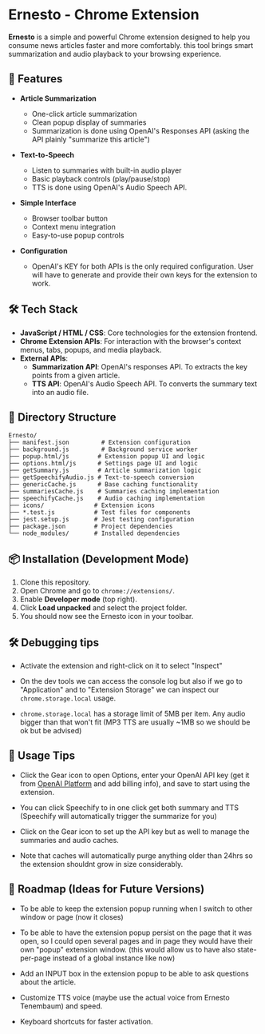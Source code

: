 # Ernesto - Chrome Extension

**Ernesto** is a simple and powerful Chrome extension designed to help you consume news articles faster and more comfortably. this tool brings smart summarization and audio playback to your browsing experience.

## 🚀 Features

- **Article Summarization**

  - One-click article summarization
  - Clean popup display of summaries
  - Summarization is done using OpenAI's Responses API (asking the API plainly "summarize this article")

- **Text-to-Speech**

  - Listen to summaries with built-in audio player
  - Basic playback controls (play/pause/stop)
  - TTS is done using OpenAI's Audio Speech API.

- **Simple Interface**

  - Browser toolbar button
  - Context menu integration
  - Easy-to-use popup controls

- **Configuration**
  - OpenAI's KEY for both APIs is the only required configuration. User will have to generate and provide their own keys for the extension to work.

## 🛠️ Tech Stack

- **JavaScript / HTML / CSS**: Core technologies for the extension frontend.
- **Chrome Extension APIs**: For interaction with the browser's context menus, tabs, popups, and media playback.
- **External APIs**:
  - **Summarization API**: OpenAI's responses API. To extracts the key points from a given article.
  - **TTS API**: OpenAI's Audio Speech API. To converts the summary text into an audio file.

## 📁 Directory Structure

```
Ernesto/
├── manifest.json         # Extension configuration
├── background.js         # Background service worker
├── popup.html/js        # Extension popup UI and logic
├── options.html/js      # Settings page UI and logic
├── getSummary.js        # Article summarization logic
├── getSpeechifyAudio.js # Text-to-speech conversion
├── genericCache.js      # Base caching functionality
├── summariesCache.js    # Summaries caching implementation
├── speechifyCache.js    # Audio caching implementation
├── icons/              # Extension icons
├── *.test.js           # Test files for components
├── jest.setup.js       # Jest testing configuration
├── package.json        # Project dependencies
└── node_modules/       # Installed dependencies
```

## 📦 Installation (Development Mode)

1. Clone this repository.
2. Open Chrome and go to `chrome://extensions/`.
3. Enable **Developer mode** (top right).
4. Click **Load unpacked** and select the project folder.
5. You should now see the Ernesto icon in your toolbar.

## 🛠️ Debugging tips

- Activate the extension and right-click on it to select "Inspect"

- On the dev tools we can access the console log but also if we go to "Application" and to "Extension Storage" we can inspect our `chrome.storage.local` usage.

- `chrome.storage.local` has a storage limit of 5MB per item. Any audio bigger than that won't fit (MP3 TTS are usually ~1MB so we should be ok but be advised)

## 📝 Usage Tips

- Click the Gear icon to open Options, enter your OpenAI API key (get it from [OpenAI Platform](https://platform.openai.com/api-keys) and add billing info), and save to start using the extension.

- You can click Speechify to in one click get both summary and TTS (Speechify will automatically trigger the summarize for you)

- Click on the Gear icon to set up the API key but as well to manage the summaries and audio caches.

- Note that caches will automatically purge anything older than 24hrs so the extension shouldnt grow in size considerably.

## 📅 Roadmap (Ideas for Future Versions)

- To be able to keep the extension popup running when I switch to other window or page (now it closes)

- To be able to have the extension popup persist on the page that it was open, so I could open several pages and in page they would have their own "popup" extension window. (this would allow us to have also state-per-page instead of a global instance like now)

- Add an INPUT box in the extension popup to be able to ask questions about the article.

- Customize TTS voice (maybe use the actual voice from Ernesto Tenembaum) and speed.

- Keyboard shortcuts for faster activation.
